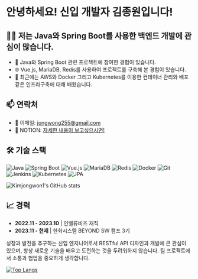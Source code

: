 # 안녕하세요! 신입 개발자 김종원입니다!

## 👨‍💻 저는 Java와 Spring Boot를 사용한 백엔드 개발에 관심이 많습니다.

- 💼 Java와 Spring Boot 관련 프로젝트에 참여한 경험이 있습니다.
- 🌐 Vue.js, MariaDB, Redis를 사용하여 프로젝트를 구축해 본 경험이 있습니다.
- 🚀 최근에는 AWS와 Docker 그리고 Kubernetes를 이용한 컨테이너 관리와 배포같은 인프라구축에 대해 배웠습니다.

## 📫 연락처

- 📧 이메일: jongwong255@gmail.com
- 🔗 NOTION: [자세한 내용이 보고싶으시면!](https://carbonated-nail-f1f.notion.site/272e5e9b242b4282a7fe911064e78a55?pvs=4)

## 🛠 기술 스택

![Java](https://img.shields.io/badge/Java-007396?style=for-the-badge&logo=java&logoColor=white)
![Spring Boot](https://img.shields.io/badge/Spring_Boot-6DB33F?style=for-the-badge&logo=spring-boot&logoColor=white)
![Vue.js](https://img.shields.io/badge/Vue.js-4FC08D?style=for-the-badge&logo=vue.js&logoColor=white)
![MariaDB](https://img.shields.io/badge/MariaDB-003545?style=for-the-badge&logo=mariadb&logoColor=white)
![Redis](https://img.shields.io/badge/Redis-DC382D?style=for-the-badge&logo=redis&logoColor=white)
![Docker](https://img.shields.io/badge/Docker-2496ED?style=for-the-badge&logo=docker&logoColor=white)
![Git](https://img.shields.io/badge/Git-F05032?style=for-the-badge&logo=git&logoColor=white)
![Jenkins](https://img.shields.io/badge/Jenkins-D24939?style=for-the-badge&logo=jenkins&logoColor=white)
![Kubernetes](https://img.shields.io/badge/Kubernetes-326CE5?style=for-the-badge&logo=kubernetes&logoColor=white)
![JPA](https://img.shields.io/badge/JPA-007396?style=for-the-badge&logo=java&logoColor=white)

![Kimjongwon1's GitHub stats](https://github-readme-stats.vercel.app/api?username=Kimjongwon1&count_private=true)


## 📈 경력

- **2022.11 - 2023.10** | 인밸류비즈 재직
- **2023.11 - 현재** | 한화시스템 BEYOND SW 캠프 3기

성장과 발전을 추구하는 신입 엔지니어로서 RESTful API 디자인과 개발에 큰 관심이 있으며, 항상 새로운 기술을 배우고 도전하는 것을 두려워하지 않습니다. 팀 프로젝트에서 소통과 협업을 중요하게 생각합니다.



[![Top Langs](https://github-readme-stats.vercel.app/api/top-langs/?username=Kimjongwon1&layout=compact)](https://github.com/anuraghazra/github-readme-stats)
